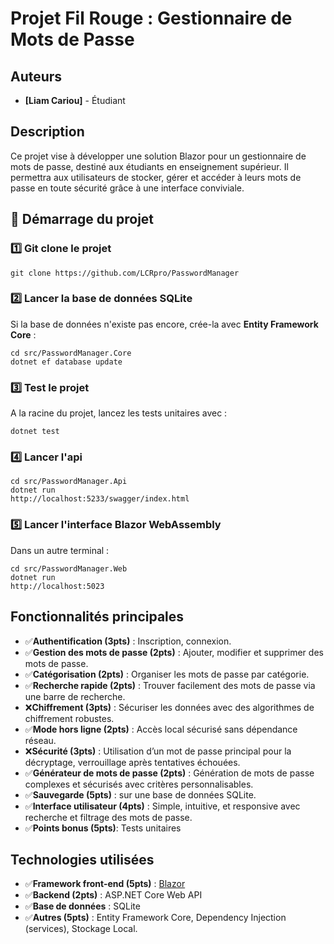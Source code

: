 # Projet Fil Rouge : Gestionnaire de Mots de Passe

## Auteurs
- **[Liam Cariou]** - Étudiant

## Description
Ce projet vise à développer une solution Blazor pour un gestionnaire de mots de passe, destiné aux étudiants en enseignement supérieur. Il permettra aux utilisateurs de stocker, gérer et accéder à leurs mots de passe en toute sécurité grâce à une interface conviviale.

## 🏁 Démarrage du projet

### 1️⃣ Git clone le projet
```
git clone https://github.com/LCRpro/PasswordManager
```
### 2️⃣ Lancer la base de données SQLite
Si la base de données n'existe pas encore, crée-la avec **Entity Framework Core** :
```
cd src/PasswordManager.Core
dotnet ef database update
```
### 3️⃣ Test le projet
A la racine du projet, lancez les tests unitaires avec :
```
dotnet test
```

### 4️⃣ Lancer l'api
```
cd src/PasswordManager.Api
dotnet run
http://localhost:5233/swagger/index.html
```
### 5️⃣ Lancer l'interface Blazor WebAssembly
Dans un autre terminal : 
```
cd src/PasswordManager.Web
dotnet run
http://localhost:5023
```


## Fonctionnalités principales
- ✅**Authentification (3pts)** : Inscription, connexion.
- ✅**Gestion des mots de passe (2pts)** : Ajouter, modifier et supprimer des mots de passe.
- ✅**Catégorisation (2pts)** : Organiser les mots de passe par catégorie.
- ✅**Recherche rapide (2pts)** : Trouver facilement des mots de passe via une barre de recherche.
- ❌**Chiffrement (3pts)** : Sécuriser les données avec des algorithmes de chiffrement robustes.
- ✅**Mode hors ligne (2pts)** : Accès local sécurisé sans dépendance réseau.
- ❌**Sécurité (3pts)** : Utilisation d’un mot de passe principal pour la décryptage, verrouillage après tentatives échouées.
- ✅**Générateur de mots de passe (2pts)** : Génération de mots de passe complexes et sécurisés avec critères personnalisables.
- ✅**Sauvegarde (5pts)** : sur une base de données SQLite.
- ✅**Interface utilisateur (4pts)** : Simple, intuitive, et responsive avec recherche et filtrage des mots de passe.
- ✅**Points bonus (5pts)**: Tests unitaires

## Technologies utilisées
- ✅**Framework front-end (5pts)** : [Blazor](https://dotnet.microsoft.com/apps/aspnet/web-apps/blazor)
- ✅**Backend (2pts)** : ASP.NET Core Web API
- ✅**Base de données** : SQLite
- ✅**Autres (5pts)** : Entity Framework Core, Dependency Injection (services), Stockage Local.